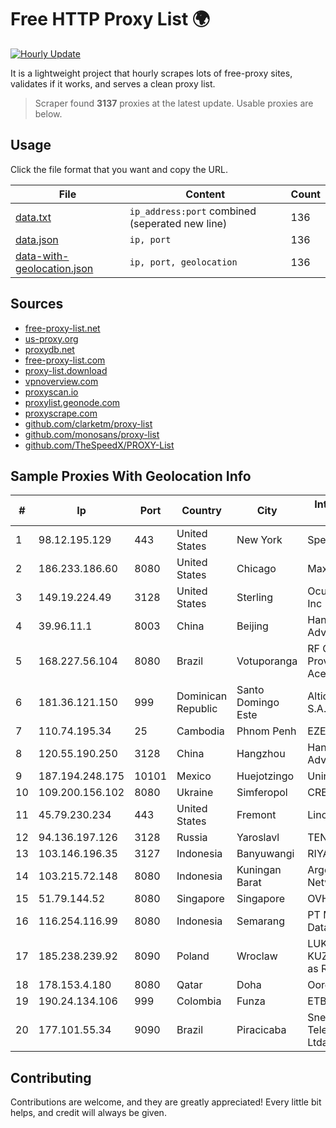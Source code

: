 
# Free HTTP Proxy List 🌍

[![Hourly Update](https://github.com/mertguvencli/http-proxy-list/actions/workflows/main.yml/badge.svg?branch=main)](https://github.com/mertguvencli/http-proxy-list/actions/workflows/main.yml)

It is a lightweight project that hourly scrapes lots of free-proxy sites, validates if it works, and serves a clean proxy list.

> Scraper found **3137** proxies at the latest update. Usable proxies are below.

## Usage

Click the file format that you want and copy the URL.


|File|Content|Count|
|----|-------|-----|
|[data.txt](https://raw.githubusercontent.com/mertguvencli/http-proxy-list/main/proxy-list/data.txt)|`ip_address:port` combined (seperated new line)|136|
|[data.json](https://raw.githubusercontent.com/mertguvencli/http-proxy-list/main/proxy-list/data.json)|`ip, port`|136|
|[data-with-geolocation.json](https://raw.githubusercontent.com/mertguvencli/http-proxy-list/main/proxy-list/data-with-geolocation.json)|`ip, port, geolocation`|136|

## Sources

* [free-proxy-list.net](https://free-proxy-list.net)
* [us-proxy.org](https://www.us-proxy.org)
* [proxydb.net](http://proxydb.net)
* [free-proxy-list.com](https://free-proxy-list.com/?page=&port=&type%5B%5D=http&type%5B%5D=https&up_time=0&search=Search)
* [proxy-list.download](https://www.proxy-list.download/HTTP)
* [vpnoverview.com](https://vpnoverview.com/privacy/anonymous-browsing/free-proxy-servers)
* [proxyscan.io](https://www.proxyscan.io)
* [proxylist.geonode.com](https://proxylist.geonode.com/api/proxy-list?limit=300&page=1&sort_by=lastChecked&sort_type=desc&protocols=http,https)
* [proxyscrape.com](https://api.proxyscrape.com/v2/?request=displayproxies&protocol=http&timeout=10000&country=all&ssl=all&anonymity=all)
* [github.com/clarketm/proxy-list](https://raw.githubusercontent.com/clarketm/proxy-list/master/proxy-list-raw.txt)
* [github.com/monosans/proxy-list](https://raw.githubusercontent.com/monosans/proxy-list/main/proxies/http.txt)
* [github.com/TheSpeedX/PROXY-List](https://raw.githubusercontent.com/TheSpeedX/PROXY-List/master/http.txt)


## Sample Proxies With Geolocation Info

|#|Ip|Port|Country|City|Internet Service Provider|
|-|--|----|-------|----|-------------------------|
|1|98.12.195.129|443|United States|New York|Spectrum|
|2|186.233.186.60|8080|United States|Chicago|Maxihost LTDA|
|3|149.19.224.49|3128|United States|Sterling|Oculus Networks Inc|
|4|39.96.11.1|8003|China|Beijing|Hangzhou Alibaba Advertising Co|
|5|168.227.56.104|8080|Brazil|Votuporanga|RF Connect Provedor de Acesso LTDA|
|6|181.36.121.150|999|Dominican Republic|Santo Domingo Este|Altice Dominicana S.A.|
|7|110.74.195.34|25|Cambodia|Phnom Penh|EZECOM limited|
|8|120.55.190.250|3128|China|Hangzhou|Hangzhou Alibaba Advertising Co|
|9|187.194.248.175|10101|Mexico|Huejotzingo|Uninet S.A. de C.V.|
|10|109.200.156.102|8080|Ukraine|Simferopol|CRELCOM|
|11|45.79.230.234|443|United States|Fremont|Linode, LLC|
|12|94.136.197.126|3128|Russia|Yaroslavl|TENSORTELECOM|
|13|103.146.196.35|3127|Indonesia|Banyuwangi|RIYADNETWORK|
|14|103.215.72.148|8080|Indonesia|Kuningan Barat|Argon Data Network|
|15|51.79.144.52|8080|Singapore|Singapore|OVH SAS|
|16|116.254.116.99|8080|Indonesia|Semarang|PT Media Sarana Data|
|17|185.238.239.92|8090|Poland|Wroclaw|LUKASZ KUZMINSKI trading as RADIO|
|18|178.153.4.180|8080|Qatar|Doha|Ooredoo-MBB|
|19|190.24.134.106|999|Colombia|Funza|ETB - Colombia|
|20|177.101.55.34|9090|Brazil|Piracicaba|Snell TelecomunicaÔÔes Ltda. ME|



## Contributing

Contributions are welcome, and they are greatly appreciated! Every
little bit helps, and credit will always be given.

